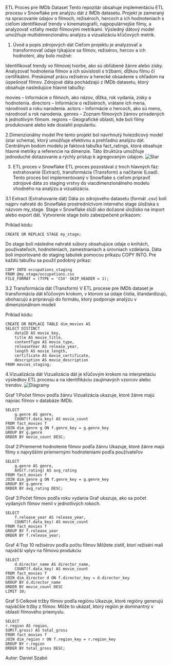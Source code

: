 ETL Proces pre IMDb Dataset
Tento repozitár obsahuje implementáciu ETL procesu v Snowflake pre analýzu dát z IMDb datasetu. Projekt je zameraný na spracovanie údajov o filmoch, režiséroch, hercoch a ich hodnoteniach s cieľom identifikovať trendy v kinematografii, najpopulárnejšie filmy, a analyzovať vzťahy medzi filmovými metrikami. Výsledný dátový model umožňuje multidimenzionálnu analýzu a vizualizáciu kľúčových metrik.

1. Úvod a popis zdrojových dát
Cieľom projektu je analyzovať a transformovať údaje týkajúce sa filmov, režisérov, hercov a ich hodnotení, aby bolo možné:

Identifikovať trendy vo filmovej tvorbe, ako sú obľúbené žánre alebo zisky.
Analyzovať hodnotenia filmov a ich súvislosti s tržbami, dĺžkou filmu či certifikátmi.
Preskúmať prácu režisérov a herecké obsadenie s ohľadom na úspešnosť filmov.
Zdrojové dáta pochádzajú z IMDb datasetu, ktorý obsahuje nasledujúce hlavné tabuľky:

movies – Informácie o filmoch, ako názov, dĺžka, rok vydania, zisky a hodnotenia.
directors – Informácie o režiséroch, vrátane ich mena, národnosti a roku narodenia.
actors – Informácie o hercoch, ako sú meno, národnosť a rok narodenia.
genres – Zoznam filmových žánrov priradených k jednotlivým filmom.
regions – Geografické oblasti, kde boli filmy produkované alebo kde dosiahli popularitu.
 
  2.Dimenzionálny model
Pre tento projekt bol navrhnutý hviezdicový model (star schema), ktorý umožňuje efektívnu a prehľadnú analýzu dát. Centrálnym bodom modelu je faktová tabuľka fact_ratings, ktorá obsahuje hlavné metriky a referencie na dimenzie. Táto štruktúra umožňuje jednoduché dotazovanie a rýchly prístup k agregovaným údajom.
  ![Star](https://github.com/user-attachments/assets/4c740841-6068-441b-bf1d-8d3a2484d745)

3. ETL proces v Snowflake
ETL proces pozostával z troch hlavných fáz: extrahovanie (Extract), transformácia (Transform) a načítanie (Load). Tento proces bol implementovaný v Snowflake s cieľom pripraviť zdrojové dáta zo staging vrstvy do viacdimenzionálneho modelu vhodného na analýzu a vizualizáciu.

3.1 Extract (Extrahovanie dát)
Dáta zo zdrojového datasetu (formát .csv) boli najprv nahraté do Snowflake prostredníctvom interného stage úložiska s názvom my_stage. Stage v Snowflake slúži ako dočasné úložisko na import alebo export dát. Vytvorenie stage bolo zabezpečené príkazom:

Príklad kódu:

    CREATE OR REPLACE STAGE my_stage;

Do stage boli následne nahraté súbory obsahujúce údaje o knihách, používateľoch, hodnoteniach, zamestnaniach a úrovniach vzdelania. Dáta boli importované do staging tabuliek pomocou príkazu COPY INTO. Pre každú tabuľku sa použil podobný príkaz:

    COPY INTO occupations_staging
    FROM @my_stage/occupations.csv
    FILE_FORMAT = (TYPE = 'CSV' SKIP_HEADER = 1);

3.2 Transformácia dát (Transform)
V ETL procese pre IMDb dataset je transformácia dát kľúčovým krokom, v ktorom sa údaje čistia, štandardizujú, obohacujú a pripravujú do formátu, ktorý podporuje analýzu v dimenzionálnom modeli

Príklad kódu:

    CREATE OR REPLACE TABLE dim_movies AS
    SELECT DISTINCT
        dataID AS movie_key,
        title AS movie_title,
        contentType AS movie_type,
        releaseYear AS release_year,
        length AS movie_length,
        certificate AS movie_certificate,
        description AS movie_description
    FROM movies_staging;

4.Vizualizácia dát
Vizualizácia dát je kľúčovým krokom na interpretáciu výsledkov ETL procesu a na identifikáciu zaujímavých vzorcov alebo trendov.
![Diagramy](https://github.com/user-attachments/assets/b671848f-61da-41f7-b1a9-134b79fdcf06)


Graf 1:Počet filmov podľa žánru
Vizualizácia ukazuje, ktoré žánre majú najviac filmov v databáze IMDb.

    SELECT 
        g.genre AS genre,
        COUNT(f.data_key) AS movie_count
    FROM fact_movies f
    JOIN dim_genre g ON f.genre_key = g.genre_key
    GROUP BY g.genre
    ORDER BY movie_count DESC;


Graf 2:Priemerné hodnotenie filmov podľa žánru
Ukazuje, ktoré žánre majú filmy s najvyššími priemernými hodnoteniami podľa používateľov

    SELECT 
        g.genre AS genre,
        AVG(f.rating) AS avg_rating
    FROM fact_movies f
    JOIN dim_genre g ON f.genre_key = g.genre_key
    GROUP BY g.genre
    ORDER BY avg_rating DESC;


Graf 3:Počet filmov podľa roku vydania
Graf ukazuje, ako sa počet vydaných filmov menil v jednotlivých rokoch.

    SELECT 
        f.release_year AS release_year,
        COUNT(f.data_key) AS movie_count
    FROM fact_movies f
    GROUP BY f.release_year
    ORDER BY f.release_year;

Graf 4:Top 10 režisérov podľa počtu filmov
Môžete zistiť, ktorí režiséri mali najväčší vplyv na filmovú produkciu

    SELECT 
        d.director_name AS director_name,
        COUNT(f.data_key) AS movie_count
    FROM fact_movies f
    JOIN dim_director d ON f.director_key = d.director_key
    GROUP BY d.director_name
    ORDER BY movie_count DESC
    LIMIT 10;

Graf 5:Celkové tržby filmov podľa regiónu
Ukazuje, ktoré regióny generujú najväčšie tržby z filmov. Môže to ukázať, ktorý región je dominantný v oblasti filmového priemyslu.


    SELECT 
    r.region AS region,
    SUM(f.gross) AS total_gross
    FROM fact_movies f
    JOIN dim_region r ON f.region_key = r.region_key
    GROUP BY r.region
    ORDER BY total_gross DESC;

Autor: Daniel Szabó


